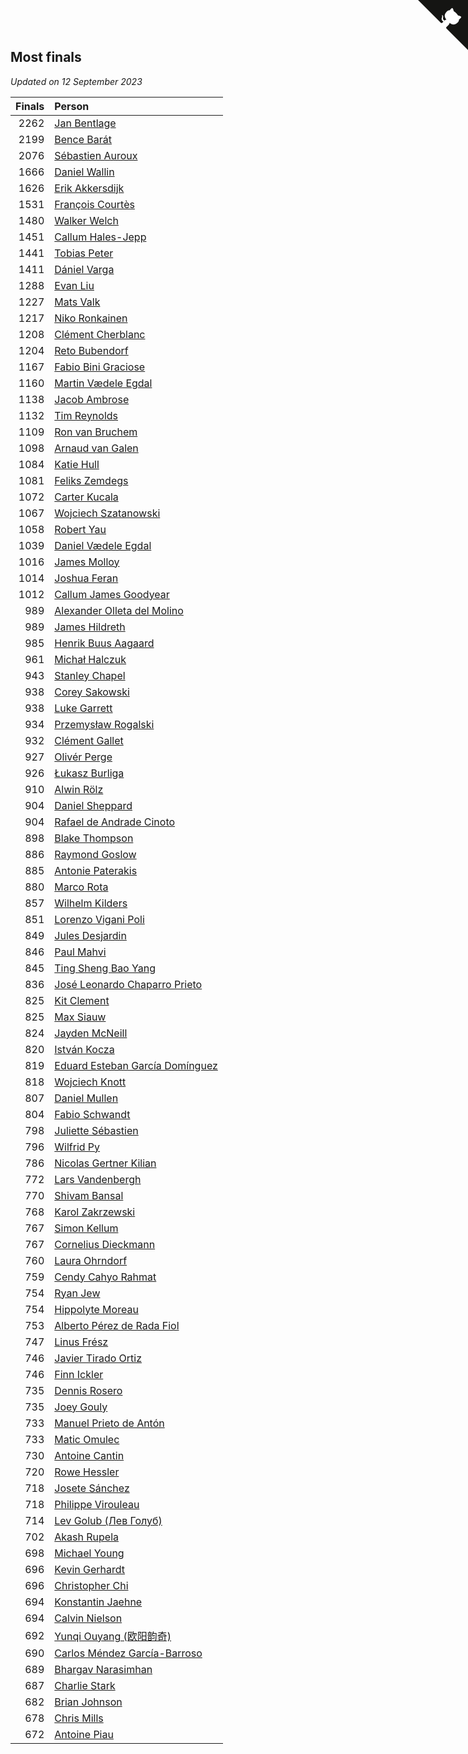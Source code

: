 ## Most finals

*Updated on 12 September 2023*

| Finals | Person |
| ---: | :--- |
| 2262 | [Jan Bentlage](https://www.worldcubeassociation.org/persons/2010BENT01) |
| 2199 | [Bence Barát](https://www.worldcubeassociation.org/persons/2008BARA01) |
| 2076 | [Sébastien Auroux](https://www.worldcubeassociation.org/persons/2008AURO01) |
| 1666 | [Daniel Wallin](https://www.worldcubeassociation.org/persons/2013WALL03) |
| 1626 | [Erik Akkersdijk](https://www.worldcubeassociation.org/persons/2005AKKE01) |
| 1531 | [François Courtès](https://www.worldcubeassociation.org/persons/2008COUR01) |
| 1480 | [Walker Welch](https://www.worldcubeassociation.org/persons/2011WELC01) |
| 1451 | [Callum Hales-Jepp](https://www.worldcubeassociation.org/persons/2012HALE01) |
| 1441 | [Tobias Peter](https://www.worldcubeassociation.org/persons/2014PETE03) |
| 1411 | [Dániel Varga](https://www.worldcubeassociation.org/persons/2008VARG01) |
| 1288 | [Evan Liu](https://www.worldcubeassociation.org/persons/2009LIUE01) |
| 1227 | [Mats Valk](https://www.worldcubeassociation.org/persons/2007VALK01) |
| 1217 | [Niko Ronkainen](https://www.worldcubeassociation.org/persons/2010RONK01) |
| 1208 | [Clément Cherblanc](https://www.worldcubeassociation.org/persons/2014CHER05) |
| 1204 | [Reto Bubendorf](https://www.worldcubeassociation.org/persons/2012BUBE01) |
| 1167 | [Fabio Bini Graciose](https://www.worldcubeassociation.org/persons/2010GRAC02) |
| 1160 | [Martin Vædele Egdal](https://www.worldcubeassociation.org/persons/2013EGDA02) |
| 1138 | [Jacob Ambrose](https://www.worldcubeassociation.org/persons/2010AMBR01) |
| 1132 | [Tim Reynolds](https://www.worldcubeassociation.org/persons/2005REYN01) |
| 1109 | [Ron van Bruchem](https://www.worldcubeassociation.org/persons/2003BRUC01) |
| 1098 | [Arnaud van Galen](https://www.worldcubeassociation.org/persons/2006GALE01) |
| 1084 | [Katie Hull](https://www.worldcubeassociation.org/persons/2010HULL01) |
| 1081 | [Feliks Zemdegs](https://www.worldcubeassociation.org/persons/2009ZEMD01) |
| 1072 | [Carter Kucala](https://www.worldcubeassociation.org/persons/2015KUCA01) |
| 1067 | [Wojciech Szatanowski](https://www.worldcubeassociation.org/persons/2011SZAT01) |
| 1058 | [Robert Yau](https://www.worldcubeassociation.org/persons/2009YAUR01) |
| 1039 | [Daniel Vædele Egdal](https://www.worldcubeassociation.org/persons/2013EGDA01) |
| 1016 | [James Molloy](https://www.worldcubeassociation.org/persons/2011MOLL01) |
| 1014 | [Joshua Feran](https://www.worldcubeassociation.org/persons/2011FERA01) |
| 1012 | [Callum James Goodyear](https://www.worldcubeassociation.org/persons/2012GOOD02) |
| 989 | [Alexander Olleta del Molino](https://www.worldcubeassociation.org/persons/2008OLLE01) |
| 989 | [James Hildreth](https://www.worldcubeassociation.org/persons/2009HILD01) |
| 985 | [Henrik Buus Aagaard](https://www.worldcubeassociation.org/persons/2006BUUS01) |
| 961 | [Michał Halczuk](https://www.worldcubeassociation.org/persons/2006HALC01) |
| 943 | [Stanley Chapel](https://www.worldcubeassociation.org/persons/2016CHAP04) |
| 938 | [Corey Sakowski](https://www.worldcubeassociation.org/persons/2011SAKO01) |
| 938 | [Luke Garrett](https://www.worldcubeassociation.org/persons/2017GARR05) |
| 934 | [Przemysław Rogalski](https://www.worldcubeassociation.org/persons/2013ROGA02) |
| 932 | [Clément Gallet](https://www.worldcubeassociation.org/persons/2004GALL02) |
| 927 | [Olivér Perge](https://www.worldcubeassociation.org/persons/2007PERG01) |
| 926 | [Łukasz Burliga](https://www.worldcubeassociation.org/persons/2013BURL01) |
| 910 | [Alwin Rölz](https://www.worldcubeassociation.org/persons/2016ROLZ01) |
| 904 | [Daniel Sheppard](https://www.worldcubeassociation.org/persons/2009SHEP01) |
| 904 | [Rafael de Andrade Cinoto](https://www.worldcubeassociation.org/persons/2007CINO01) |
| 898 | [Blake Thompson](https://www.worldcubeassociation.org/persons/2010THOM03) |
| 886 | [Raymond Goslow](https://www.worldcubeassociation.org/persons/2014GOSL01) |
| 885 | [Antonie Paterakis](https://www.worldcubeassociation.org/persons/2012PATE01) |
| 880 | [Marco Rota](https://www.worldcubeassociation.org/persons/2009ROTA01) |
| 857 | [Wilhelm Kilders](https://www.worldcubeassociation.org/persons/2010KILD02) |
| 851 | [Lorenzo Vigani Poli](https://www.worldcubeassociation.org/persons/2007POLI01) |
| 849 | [Jules Desjardin](https://www.worldcubeassociation.org/persons/2010DESJ01) |
| 846 | [Paul Mahvi](https://www.worldcubeassociation.org/persons/2012MAHV01) |
| 845 | [Ting Sheng Bao Yang](https://www.worldcubeassociation.org/persons/2008BAOY01) |
| 836 | [José Leonardo Chaparro Prieto](https://www.worldcubeassociation.org/persons/2011CHAP01) |
| 825 | [Kit Clement](https://www.worldcubeassociation.org/persons/2008CLEM01) |
| 825 | [Max Siauw](https://www.worldcubeassociation.org/persons/2017SIAU02) |
| 824 | [Jayden McNeill](https://www.worldcubeassociation.org/persons/2012MCNE01) |
| 820 | [István Kocza](https://www.worldcubeassociation.org/persons/2005KOCZ01) |
| 819 | [Eduard Esteban García Domínguez](https://www.worldcubeassociation.org/persons/2011EDUA01) |
| 818 | [Wojciech Knott](https://www.worldcubeassociation.org/persons/2011KNOT01) |
| 807 | [Daniel Mullen](https://www.worldcubeassociation.org/persons/2016MULL04) |
| 804 | [Fabio Schwandt](https://www.worldcubeassociation.org/persons/2014SCHW02) |
| 798 | [Juliette Sébastien](https://www.worldcubeassociation.org/persons/2014SEBA01) |
| 796 | [Wilfrid Py](https://www.worldcubeassociation.org/persons/2016PYWI01) |
| 786 | [Nicolas Gertner Kilian](https://www.worldcubeassociation.org/persons/2013GERT01) |
| 772 | [Lars Vandenbergh](https://www.worldcubeassociation.org/persons/2003VAND01) |
| 770 | [Shivam Bansal](https://www.worldcubeassociation.org/persons/2011BANS02) |
| 768 | [Karol Zakrzewski](https://www.worldcubeassociation.org/persons/2014ZAKR01) |
| 767 | [Simon Kellum](https://www.worldcubeassociation.org/persons/2016KELL12) |
| 767 | [Cornelius Dieckmann](https://www.worldcubeassociation.org/persons/2009DIEC01) |
| 760 | [Laura Ohrndorf](https://www.worldcubeassociation.org/persons/2009OHRN01) |
| 759 | [Cendy Cahyo Rahmat](https://www.worldcubeassociation.org/persons/2010RAHM02) |
| 754 | [Ryan Jew](https://www.worldcubeassociation.org/persons/2008JEWR01) |
| 754 | [Hippolyte Moreau](https://www.worldcubeassociation.org/persons/2008MORE02) |
| 753 | [Alberto Pérez de Rada Fiol](https://www.worldcubeassociation.org/persons/2011FIOL01) |
| 747 | [Linus Frész](https://www.worldcubeassociation.org/persons/2011FRES01) |
| 746 | [Javier Tirado Ortiz](https://www.worldcubeassociation.org/persons/2009TIRA01) |
| 746 | [Finn Ickler](https://www.worldcubeassociation.org/persons/2012ICKL01) |
| 735 | [Dennis Rosero](https://www.worldcubeassociation.org/persons/2010ROSE03) |
| 735 | [Joey Gouly](https://www.worldcubeassociation.org/persons/2007GOUL01) |
| 733 | [Manuel Prieto de Antón](https://www.worldcubeassociation.org/persons/2015ANTO04) |
| 733 | [Matic Omulec](https://www.worldcubeassociation.org/persons/2010OMUL02) |
| 730 | [Antoine Cantin](https://www.worldcubeassociation.org/persons/2010CANT02) |
| 720 | [Rowe Hessler](https://www.worldcubeassociation.org/persons/2007HESS01) |
| 718 | [Josete Sánchez](https://www.worldcubeassociation.org/persons/2015SANC18) |
| 718 | [Philippe Virouleau](https://www.worldcubeassociation.org/persons/2008VIRO01) |
| 714 | [Lev Golub (Лев Голуб)](https://www.worldcubeassociation.org/persons/2014HOLU01) |
| 702 | [Akash Rupela](https://www.worldcubeassociation.org/persons/2012RUPE01) |
| 698 | [Michael Young](https://www.worldcubeassociation.org/persons/2008YOUN02) |
| 696 | [Kevin Gerhardt](https://www.worldcubeassociation.org/persons/2013GERH01) |
| 696 | [Christopher Chi](https://www.worldcubeassociation.org/persons/2014CHIC01) |
| 694 | [Konstantin Jaehne](https://www.worldcubeassociation.org/persons/2015JAEH01) |
| 694 | [Calvin Nielson](https://www.worldcubeassociation.org/persons/2014NIEL03) |
| 692 | [Yunqi Ouyang (欧阳韵奇)](https://www.worldcubeassociation.org/persons/2007YUNQ01) |
| 690 | [Carlos Méndez García-Barroso](https://www.worldcubeassociation.org/persons/2010GARC02) |
| 689 | [Bhargav Narasimhan](https://www.worldcubeassociation.org/persons/2011NARA02) |
| 687 | [Charlie Stark](https://www.worldcubeassociation.org/persons/2014STAR05) |
| 682 | [Brian Johnson](https://www.worldcubeassociation.org/persons/2013JOHN10) |
| 678 | [Chris Mills](https://www.worldcubeassociation.org/persons/2014MILL04) |
| 672 | [Antoine Piau](https://www.worldcubeassociation.org/persons/2008PIAU01) |


<a href="https://github.com/jonatanklosko/wca_statistics" class="github-corner" aria-label="View source on Github"><svg width="80" height="80" viewBox="0 0 250 250" style="fill:#151513; color:#fff; position: absolute; top: 0; border: 0; right: 0;" aria-hidden="true"><path d="M0,0 L115,115 L130,115 L142,142 L250,250 L250,0 Z"></path><path d="M128.3,109.0 C113.8,99.7 119.0,89.6 119.0,89.6 C122.0,82.7 120.5,78.6 120.5,78.6 C119.2,72.0 123.4,76.3 123.4,76.3 C127.3,80.9 125.5,87.3 125.5,87.3 C122.9,97.6 130.6,101.9 134.4,103.2" fill="currentColor" style="transform-origin: 130px 106px;" class="octo-arm"></path><path d="M115.0,115.0 C114.9,115.1 118.7,116.5 119.8,115.4 L133.7,101.6 C136.9,99.2 139.9,98.4 142.2,98.6 C133.8,88.0 127.5,74.4 143.8,58.0 C148.5,53.4 154.0,51.2 159.7,51.0 C160.3,49.4 163.2,43.6 171.4,40.1 C171.4,40.1 176.1,42.5 178.8,56.2 C183.1,58.6 187.2,61.8 190.9,65.4 C194.5,69.0 197.7,73.2 200.1,77.6 C213.8,80.2 216.3,84.9 216.3,84.9 C212.7,93.1 206.9,96.0 205.4,96.6 C205.1,102.4 203.0,107.8 198.3,112.5 C181.9,128.9 168.3,122.5 157.7,114.1 C157.9,116.9 156.7,120.9 152.7,124.9 L141.0,136.5 C139.8,137.7 141.6,141.9 141.8,141.8 Z" fill="currentColor" class="octo-body"></path></svg></a><style>.github-corner:hover .octo-arm{animation:octocat-wave 560ms ease-in-out}@keyframes octocat-wave{0%,100%{transform:rotate(0)}20%,60%{transform:rotate(-25deg)}40%,80%{transform:rotate(10deg)}}@media (max-width:500px){.github-corner:hover .octo-arm{animation:none}.github-corner .octo-arm{animation:octocat-wave 560ms ease-in-out}}</style>

